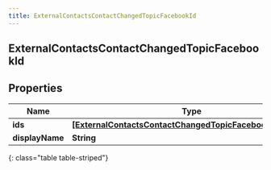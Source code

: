 ```yaml
---
title: ExternalContactsContactChangedTopicFacebookId
---
```

## ExternalContactsContactChangedTopicFacebookId

## Properties

|Name | Type | Description | Notes|
|------------ | ------------- | ------------- | -------------|
| **ids** | [**[ExternalContactsContactChangedTopicFacebookScopedId]**](ExternalContactsContactChangedTopicFacebookScopedId.html) |  | [optional] |
| **displayName** | **String** |  | [optional] |
{: class="table table-striped"}


